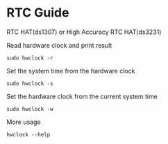 # RTC Guide
RTC HAT(ds1307) or High Accuracy RTC HAT(ds3231)

Read hardware clock and print result

    sudo hwclock -r

Set the system time from the hardware clock

    sudo hwclock -s

Set the hardware clock from the current system time

    sudo hwclock -w

More usage

    hwclock --help